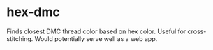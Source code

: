 hex-dmc
=======

Finds closest DMC thread color based on hex color. Useful for cross-stitching. Would potentially serve well as a web app.
